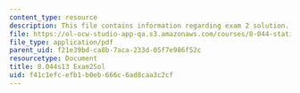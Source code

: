 ```yaml
---
content_type: resource
description: This file contains information regarding exam 2 solution.
file: https://ol-ocw-studio-app-qa.s3.amazonaws.com/courses/8-044-statistical-physics-i-spring-2013/f41c1efcefb1b0eb666c6ad8caa3c2cf_MIT8_044S14_exam2sol_04.pdf
file_type: application/pdf
parent_uid: f21e39bd-ca8b-7aca-233d-05f7e986f52c
resourcetype: Document
title: 8.044s13 Exam2Sol
uid: f41c1efc-efb1-b0eb-666c-6ad8caa3c2cf
---
```

